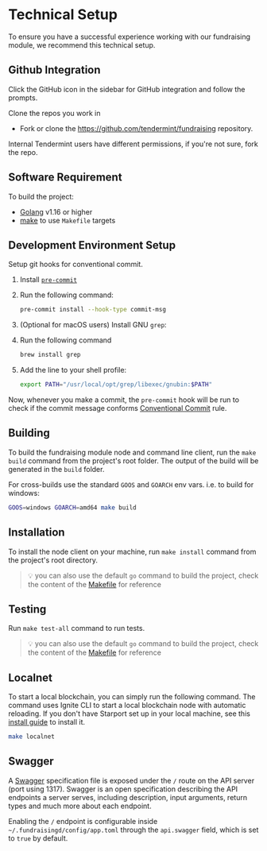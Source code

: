 # Technical Setup

To ensure you have a successful experience working with our fundraising module, we recommend this technical setup.

## Github Integration

Click the GitHub icon in the sidebar for GitHub integration and follow the prompts.

Clone the repos you work in

- Fork or clone the https://github.com/tendermint/fundraising repository.

Internal Tendermint users have different permissions, if you're not sure, fork the repo.

## Software Requirement

To build the project:

- [Golang](https://golang.org/dl/) v1.16 or higher
- [make](https://www.gnu.org/software/make/) to use `Makefile` targets

## Development Environment Setup

Setup git hooks for conventional commit. 

1. Install [`pre-commit`](https://pre-commit.com/)

2. Run the following command:
    ```bash
    pre-commit install --hook-type commit-msg
    ```

3. (Optional for macOS users) Install GNU `grep`:

4. Run the following command
    ```bash
    brew install grep
    ```

5. Add the line to your shell profile:
    ```bash
    export PATH="/usr/local/opt/grep/libexec/gnubin:$PATH"
    ```

Now, whenever you make a commit, the `pre-commit` hook will be run to check if the commit message conforms [Conventional Commit](https://www.conventionalcommits.org/) rule.

## Building

To build the fundraising module node and command line client, run the `make build` command from the project's root folder. The output of the build will be generated in the `build` folder.

For cross-builds use the standard `GOOS` and `GOARCH` env vars. i.e. to build for windows:

```bash
GOOS=windows GOARCH=amd64 make build
```

## Installation

To install the node client on your machine, run `make install` command from the project's root directory. 

> 💡 you can also use the default `go` command to build the project, check the content of the [Makefile](https://github.com/tendermint/fundraising/blob/main/Makefile#L77) for reference

## Testing

Run `make test-all` command to run tests.

> 💡 you can also use the default `go` command to build the project, check the content of the [Makefile](https://github.com/tendermint/fundraising/blob/main/Makefile#L128) for reference

## Localnet

To start a local blockchain, you can simply run the following command. The command uses Ignite CLI to start a local blockchain node with automatic reloading. If you don't have Starport set up in your local machine, see this [install guide](https://docs.ignite.com/#install-starport) to install it.  

```bash
make localnet
```

## Swagger

A [Swagger](https://swagger.io/) specification file is exposed under the `/` route on the API server (port using 1317). Swagger is an open specification describing the API endpoints a server serves, including description, input arguments, return types and much more about each endpoint. 

Enabling the `/` endpoint is configurable inside `~/.fundraisingd/config/app.toml` through the `api.swagger` field, which is set to `true` by default.

